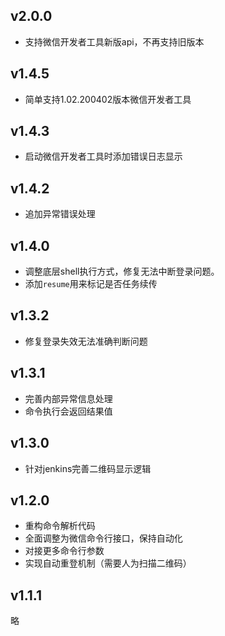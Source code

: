 
## v2.0.0

- 支持微信开发者工具新版api，不再支持旧版本

## v1.4.5

- 简单支持1.02.200402版本微信开发者工具

## v1.4.3

- 启动微信开发者工具时添加错误日志显示

## v1.4.2

- 追加异常错误处理

## v1.4.0

- 调整底层shell执行方式，修复无法中断登录问题。
- 添加`resume`用来标记是否任务续传

## v1.3.2

- 修复登录失效无法准确判断问题

## v1.3.1

- 完善内部异常信息处理
- 命令执行会返回结果值

## v1.3.0

- 针对jenkins完善二维码显示逻辑

## v1.2.0

- 重构命令解析代码
- 全面调整为微信命令行接口，保持自动化
- 对接更多命令行参数
- 实现自动重登机制（需要人为扫描二维码）

## v1.1.1

略
